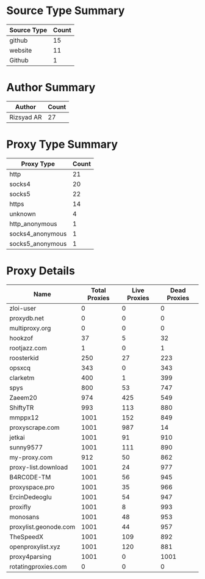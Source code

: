 # Source Type Summary

| Source Type | Count |
|-------------|-------|
| github | 15 |
| website | 11 |
| Github | 1 |


# Author Summary

| Author | Count |
|--------|-------|
| Rizsyad AR | 27 |


# Proxy Type Summary

| Proxy Type | Count |
|------------|-------|
| http | 21 |
| socks4 | 20 |
| socks5 | 22 |
| https | 14 |
| unknown | 4 |
| http_anonymous | 1 |
| socks4_anonymous | 1 |
| socks5_anonymous | 1 |


# Proxy Details

| Name | Total Proxies | Live Proxies | Dead Proxies |
|------|---------------|--------------|---------------|
| zloi-user | 0 | 0 | 0 |
| proxydb.net | 0 | 0 | 0 |
| multiproxy.org | 0 | 0 | 0 |
| hookzof | 37 | 5 | 32 |
| rootjazz.com | 1 | 0 | 1 |
| roosterkid | 250 | 27 | 223 |
| opsxcq | 343 | 0 | 343 |
| clarketm | 400 | 1 | 399 |
| spys | 800 | 53 | 747 |
| Zaeem20 | 974 | 425 | 549 |
| ShiftyTR | 993 | 113 | 880 |
| mmppx12 | 1001 | 152 | 849 |
| proxyscrape.com | 1001 | 987 | 14 |
| jetkai | 1001 | 91 | 910 |
| sunny9577 | 1001 | 111 | 890 |
| my-proxy.com | 912 | 50 | 862 |
| proxy-list.download | 1001 | 24 | 977 |
| B4RC0DE-TM | 1001 | 56 | 945 |
| proxyspace.pro | 1001 | 35 | 966 |
| ErcinDedeoglu | 1001 | 54 | 947 |
| proxifly | 1001 | 8 | 993 |
| monosans | 1001 | 48 | 953 |
| proxylist.geonode.com | 1001 | 44 | 957 |
| TheSpeedX | 1001 | 109 | 892 |
| openproxylist.xyz | 1001 | 120 | 881 |
| proxy4parsing | 1001 | 0 | 1001 |
| rotatingproxies.com | 0 | 0 | 0 |
